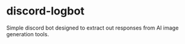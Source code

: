# discord-logbot

Simple discord bot designed to extract out responses from AI image generation tools.
